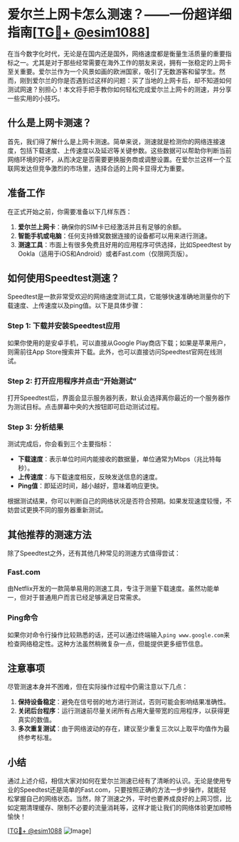 # 爱尔兰上网卡怎么测速？——一份超详细指南[[TG💪+ @esim1088](https://t.me/s/esim1088)]

在当今数字化时代，无论是在国内还是国外，网络速度都是衡量生活质量的重要指标之一。尤其是对于那些经常需要在海外工作的朋友来说，拥有一张稳定的上网卡至关重要。爱尔兰作为一个风景如画的欧洲国家，吸引了无数游客和留学生。然而，刚到爱尔兰的你是否遇到过这样的问题：买了当地的上网卡后，却不知道如何测试网速？别担心！本文将手把手教你如何轻松完成爱尔兰上网卡的测速，并分享一些实用的小技巧。

## 什么是上网卡测速？

首先，我们得了解什么是上网卡测速。简单来说，测速就是检测你的网络连接速度，包括下载速度、上传速度以及延迟等关键参数。这些数据可以帮助你判断当前网络环境的好坏，从而决定是否需要更换服务商或调整设置。在爱尔兰这样一个互联网发达但竞争激烈的市场里，选择合适的上网卡显得尤为重要。

## 准备工作

在正式开始之前，你需要准备以下几样东西：

1. **爱尔兰上网卡**：确保你的SIM卡已经激活并且有足够的余额。
2. **智能手机或电脑**：任何支持蜂窝数据连接的设备都可以用来进行测速。
3. **测速工具**：市面上有很多免费且好用的应用程序可供选择，比如Speedtest by Ookla（适用于iOS和Android）或者Fast.com（仅限网页版）。

## 如何使用Speedtest测速？

Speedtest是一款非常受欢迎的网络速度测试工具，它能够快速准确地测量你的下载速度、上传速度以及ping值。以下是具体步骤：

### Step 1: 下载并安装Speedtest应用
如果你使用的是安卓手机，可以直接从Google Play商店下载；如果是苹果用户，则需前往App Store搜索并下载。此外，也可以直接访问Speedtest官网在线测试。

### Step 2: 打开应用程序并点击“开始测试”
打开Speedtest后，界面会显示服务器列表，默认会选择离你最近的一个服务器作为测试目标。点击屏幕中央的大按钮即可启动测试过程。

### Step 3: 分析结果
测试完成后，你会看到三个主要指标：
- **下载速度**：表示单位时间内能接收的数据量，单位通常为Mbps（兆比特每秒）。
- **上传速度**：与下载速度相反，反映发送信息的速度。
- **Ping值**：即延迟时间，越小越好，意味着响应更快。

根据测试结果，你可以判断自己的网络状况是否符合预期。如果发现速度较慢，不妨尝试更换不同的服务器重新测试。

## 其他推荐的测速方法

除了Speedtest之外，还有其他几种常见的测速方式值得尝试：

### Fast.com
由Netflix开发的一款简单易用的测速工具，专注于测量下载速度。虽然功能单一，但对于普通用户而言已经足够满足日常需求。

### Ping命令
如果你对命令行操作比较熟悉的话，还可以通过终端输入`ping www.google.com`来检查网络稳定性。这种方法虽然稍微复杂一点，但能提供更多细节信息。

## 注意事项

尽管测速本身并不困难，但在实际操作过程中仍需注意以下几点：

1. **保持设备稳定**：避免在信号弱的地方进行测试，否则可能会影响结果准确性。
2. **关闭后台程序**：运行测速前尽量关闭所有占用大量带宽的应用程序，以获得更真实的数值。
3. **多次重复测试**：由于网络波动的存在，建议至少重复三次以上取平均值作为最终参考标准。

## 小结

通过上述介绍，相信大家对如何在爱尔兰测速已经有了清晰的认识。无论是使用专业的Speedtest还是简单的Fast.com，只要按照正确的方法一步步操作，就能轻松掌握自己的网络状态。当然，除了测速之外，平时也要养成良好的上网习惯，比如定期清理缓存、限制不必要的流量消耗等，这样才能让我们的网络体验更加顺畅愉快！

[[TG💪+ @esim1088](https://t.me/s/esim1088) ![Image](https://i.postimg.cc/4NQfJmqS/Snipaste-2025-05-13-00-14-12.png)]